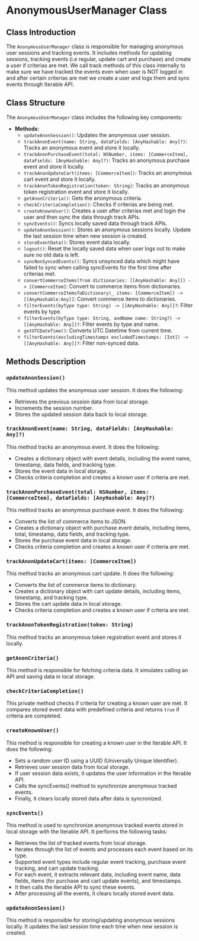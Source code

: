 # AnonymousUserManager Class

## Class Introduction

The `AnonymousUserManager` class is responsible for managing anonymous user sessions and tracking events. 
It includes methods for updating sessions, tracking events (i.e regular, update cart and purchase) and create a user if criterias are met.
We call track methods of this class internally to make sure we have tracked the events even when user is NOT logged in and after certain criterias are met we create a user and logs them and sync events through Iterable API.

## Class Structure

The `AnonymousUserManager` class includes the following key components:

- **Methods:**
    - `updateAnonSession()`: Updates the anonymous user session.
    - `trackAnonEvent(name: String, dataFields: [AnyHashable: Any]?)`: Tracks an anonymous event and store it locally.
    - `trackAnonPurchaseEvent(total: NSNumber, items: [CommerceItem], dataFields: [AnyHashable: Any]?)`: Tracks an anonymous purchase event and store it locally.
    - `trackAnonUpdateCart(items: [CommerceItem])`: Tracks an anonymous cart event and store it locally.
    - `trackAnonTokenRegistration(token: String)`: Tracks an anonymous token registration event and store it locally.
    - `getAnonCriteria()`: Gets the anonymous criteria.
    - `checkCriteriaCompletion()`: Checks if criterias are being met.
    - `createKnownUser()`: Creates a user after criterias met and login the user and then sync the data through track APIs.
    - `syncEvents()`: Syncs locally saved data through track APIs.
    - `updateAnonSession()`: Stores an anonymous sessions locally. Update the last session time when new session is created.
    - `storeEventData()`: Stores event data locally.
    - `logout()`: Reset the locally saved data when user logs out to make sure no old data is left.
    - `syncNonSyncedEvents()`: Syncs unsynced data which might have failed to sync when calling syncEvents for the first time after criterias met.
    - `convertCommerceItems(from dictionaries: [[AnyHashable: Any]]) -> [CommerceItem]`: Convert to commerce items from dictionaries.
    - `convertCommerceItemsToDictionary(_ items: [CommerceItem]) -> [[AnyHashable:Any]]`: Convert commerce items to dictionaries.
    - `filterEvents(byType type: String) -> [[AnyHashable: Any]]?`: Filter events by type.
    - `filterEvents(byType type: String, andName name: String?) -> [[AnyHashable: Any]]?`: Filter events by type and name.
    - `getUTCDateTime()`: Converts UTC Datetime from current time.
    - `filterEvents(excludingTimestamps excludedTimestamps: [Int]) -> [[AnyHashable: Any]]?`: Filter non-synced data.


## Methods Description

### `updateAnonSession()`

This method updates the anonymous user session. It does the following:

* Retrieves the previous session data from local storage.
* Increments the session number.
* Stores the updated session data back to local storage.

### `trackAnonEvent(name: String, dataFields: [AnyHashable: Any]?)`

This method tracks an anonymous event. It does the following:

* Creates a dictionary object with event details, including the event name, timestamp, data fields, and tracking type.
* Stores the event data in local storage.
* Checks criteria completion and creates a known user if criteria are met.

### `trackAnonPurchaseEvent(total: NSNumber, items: [CommerceItem], dataFields: [AnyHashable: Any]?)`

This method tracks an anonymous purchase event. It does the following:

* Converts the list of commerce items to JSON.
* Creates a dictionary object with purchase event details, including items, total, timestamp, data fields, and tracking type.
* Stores the purchase event data in local storage.
* Checks criteria completion and creates a known user if criteria are met.

### `trackAnonUpdateCart(items: [CommerceItem])`

This method tracks an anonymous cart update. It does the following:

* Converts the list of commerce items to dictionary.
* Creates a dictionary object with cart update details, including items, timestamp, and tracking type.
* Stores the cart update data in local storage.
* Checks criteria completion and creates a known user if criteria are met.

### `trackAnonTokenRegistration(token: String)`

This method tracks an anonymous token registration event and stores it locally.
  
### `getAnonCriteria()`

This method is responsible for fetching criteria data. It simulates calling an API and saving data in local storage.

### `checkCriteriaCompletion()`

This private method checks if criteria for creating a known user are met. It compares stored event data with predefined criteria and returns `true` if criteria are completed.

### `createKnownUser()`

This  method is responsible for creating a known user in the Iterable API. It does the following:

* Sets a random user ID using a UUID (Universally Unique Identifier).
* Retrieves user session data from local storage.
* If user session data exists, it updates the user information in the Iterable API.
* Calls the syncEvents() method to synchronize anonymous tracked events.
* Finally, it clears locally stored data after data is syncronized.

### `syncEvents()`

This method is used to synchronize anonymous tracked events stored in local storage with the Iterable API. It performs the following tasks:

* Retrieves the list of tracked events from local storage.
* Iterates through the list of events and processes each event based on its type.
* Supported event types include regular event tracking, purchase event tracking, and cart update tracking.
* For each event, it extracts relevant data, including event name, data fields, items (for purchase and cart update events), and timestamps.
* It then calls the Iterable API to sync these events.
* After processing all the events, it clears locally stored event data.

### `updateAnonSession()`

This method is responsible for storing/updating anonymous sessions locally. It updates the last session time each time when new session is created.